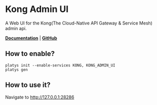 # Kong Admin UI

A Web UI for the Kong(The Cloud-Native API Gateway & Service Mesh) admin api.

**[Documentation](https://github.com/pocketdigi/kong-admin-ui)** | **[GitHub](https://github.com/pocketdigi/kong-admin-ui)**

## How to enable?

```
platys init --enable-services KONG, KONG_ADMIN_UI
platys gen
```

## How to use it?

Navigate to <http://127.0.0.1:28286>